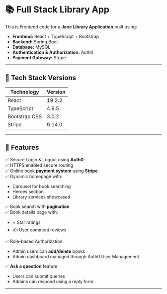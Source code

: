 # 📚 Full Stack Library App

This is Frontend code for a **Jane Library Application** built using:

- **Frontend:** React + TypeScript + Bootstrap  
- **Backend:** Spring Boot  
- **Database:** MySQL  
- **Authentication & Authorization:** Auth0  
- **Payment Gateway:** Stripe  

---

## 🚀 Tech Stack Versions

| Technology | Version |
|-----------|---------|
| React | 19.2.2 |
| TypeScript | 4.9.5 |
| Bootstrap CSS | 3.0.2 |
| Stripe | 9.14.0 |

---

## 🧩 Features

✅ Secure Login & Logout using **Auth0**  
✅ HTTPS enabled secure routing  
✅ Online book **payment system** using **Stripe**  
✅ Dynamic homepage with:
- Carousel for book searching
- Heroes section
- Library services showcased

✅ Book search with **pagination**  
✅ Book details page with:
- ⭐ Star ratings  
- ✍️ User comment reviews  

✅ Role-based Authorization:
- Admin users can **add/delete** books  
- Admin dashboard managed through Auth0 User Management

✅ **Ask a question** feature:
- Users can submit queries
- Admins can respond using a reply form

---